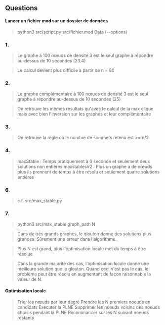 ## Questions

#### Lancer un fichier mod sur un dossier de données
> python3 src/script.py src/fichier.mod Data (--options)

### 1.
> Le graphe à 100 nœuds de densité 3 est le seul graphe à répondre au-dessus de 10 secondes (23.4)

> Le calcul devient plus difficile à partir de n = 80

### 2.
> Le graphe complémentaire à 100 nœuds de densité 3 est le seul graphe à répondre au-dessus de 10 secondes (25)

> On retrouve les mêmes résultats qu'avec le calcul de la max clique mais avec bien l'inversion sur les graphes et leur complémentaire 

### 3.
> On retrouve la règle où le nombre de sommets retenu est >= n/2

### 4.
> maxStable : Temps pratiquement à 0 seconde et seulement deux solutions non entières
> maxstablesV2 : Plus un graphe a de nœuds plus ils prennent de temps à être résolu et seulement quatre solutions entières

### 6.
> c.f. src/max_stable.py

### 7.
> python3 src/max_stable graph_path N

> Dans de très grands graphes, le glouton donne des solutions plus grandes. Sûrement une erreur dans l'algorithme.

> Plus N est grand, plus l'optimisation locale met du temps à être résolue

> Dans la grande majorité des cas, l'optimisation locale donne une meilleure solution que le glouton.
> Quand ceci n'est pas le cas, le problème peut être résolu en augmentant de façon raisonnable la valeur de N.

#### Optimisation locale
> Trier les nœuds par leur degré
> Prendre les N premiers noeuds en candidats
> Executer la PLNE
> Supprimer les noeuds voisins des noeuds choisis pendant la PLNE
> Recommancer sur les N suivant noeuds restants

